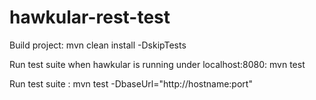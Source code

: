 # hawkular-rest-test
Build project: mvn clean install -DskipTests

Run test suite when hawkular is running under localhost:8080: mvn test

Run test suite : mvn test -DbaseUrl="http://hostname:port"  
